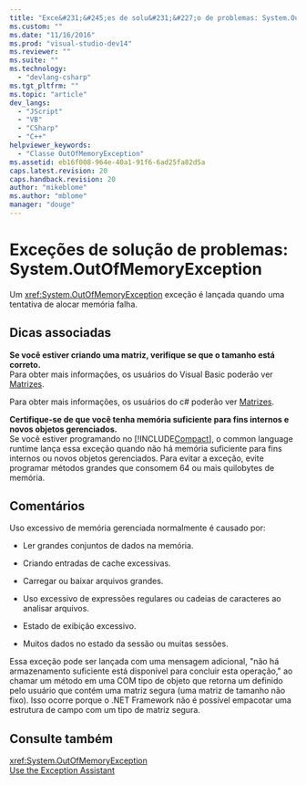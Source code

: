 ```yaml
---
title: "Exce&#231;&#245;es de solu&#231;&#227;o de problemas: System.OutOfMemoryException | Microsoft Docs"
ms.custom: ""
ms.date: "11/16/2016"
ms.prod: "visual-studio-dev14"
ms.reviewer: ""
ms.suite: ""
ms.technology: 
  - "devlang-csharp"
ms.tgt_pltfrm: ""
ms.topic: "article"
dev_langs: 
  - "JScript"
  - "VB"
  - "CSharp"
  - "C++"
helpviewer_keywords: 
  - "Classe OutOfMemoryException"
ms.assetid: eb16f008-964e-40a1-91f6-6ad25fa82d5a
caps.latest.revision: 20
caps.handback.revision: 20
author: "mikeblome"
ms.author: "mblome"
manager: "douge"
---
```

# Exce&#231;&#245;es de solu&#231;&#227;o de problemas: System.OutOfMemoryException
Um <xref:System.OutOfMemoryException> exceção é lançada quando uma tentativa de alocar memória falha.  
  
## Dicas associadas  
 **Se você estiver criando uma matriz, verifique se que o tamanho está correto.**  
 Para obter mais informações, os usuários do Visual Basic poderão ver [Matrizes](/dotnet/visual-basic/programming-guide/language-features/arrays/index).  
  
 Para obter mais informações, os usuários do c\# poderão ver [Matrizes](/dotnet/csharp/programming-guide/arrays/index).  
  
 **Certifique\-se de que você tenha memória suficiente para fins internos e novos objetos gerenciados.**  
 Se você estiver programando no [!INCLUDE[Compact](../extensibility/includes/compact_md.md)], o common language runtime lança essa exceção quando não há memória suficiente para fins internos ou novos objetos gerenciados. Para evitar a exceção, evite programar métodos grandes que consomem 64 ou mais quilobytes de memória.  
  
## Comentários  
 Uso excessivo de memória gerenciada normalmente é causado por:  
  
-   Ler grandes conjuntos de dados na memória.  
  
-   Criando entradas de cache excessivas.  
  
-   Carregar ou baixar arquivos grandes.  
  
-   Uso excessivo de expressões regulares ou cadeias de caracteres ao analisar arquivos.  
  
-   Estado de exibição excessivo.  
  
-   Muitos dados no estado da sessão ou muitas sessões.  
  
 Essa exceção pode ser lançada com uma mensagem adicional, "não há armazenamento suficiente está disponível para concluir esta operação," ao chamar um método em uma COM tipo de objeto que retorna um definido pelo usuário que contém uma matriz segura \(uma matriz de tamanho não fixo\). Isso ocorre porque o .NET Framework não é possível empacotar uma estrutura de campo com um tipo de matriz segura.  
  
## Consulte também  
 <xref:System.OutOfMemoryException>   
 [Use the Exception Assistant](../Topic/How%20to:%20Use%20the%20Exception%20Assistant.md)